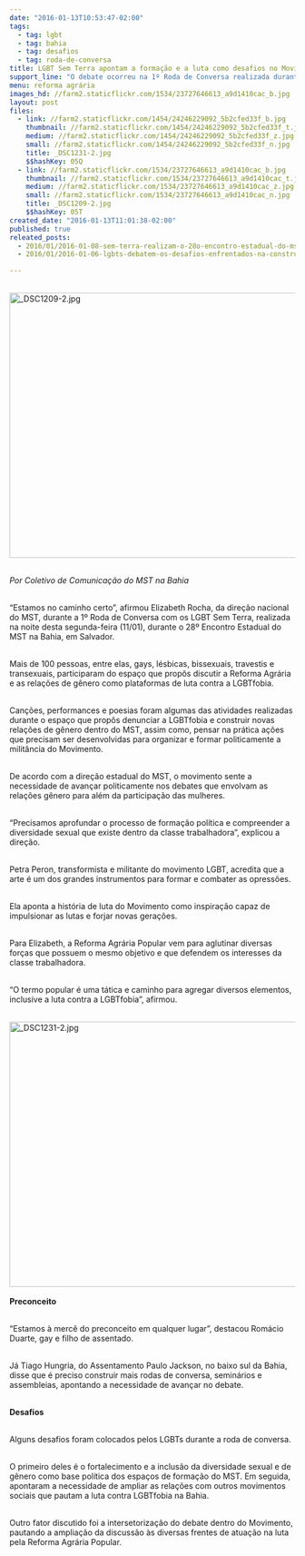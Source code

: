 ```yaml
---
date: "2016-01-13T10:53:47-02:00"
tags:
  - tag: lgbt
  - tag: bahia
  - tag: desafios
  - tag: roda-de-conversa
title: LGBT Sem Terra apontam a formação e a luta como desafios no Movimento
support_line: "O debate ocorreu na 1º Roda de Conversa realizada durante o 28º Encontro Estadual do MST na Bahia que se propôs discutir a Reforma Agrária e as relações de gênero como plataformas de luta contra a LGBTfobia. "
menu: reforma agrária
images_hd: //farm2.staticflickr.com/1534/23727646613_a9d1410cac_b.jpg
layout: post
files:
  - link: //farm2.staticflickr.com/1454/24246229092_5b2cfed33f_b.jpg
    thumbnail: //farm2.staticflickr.com/1454/24246229092_5b2cfed33f_t.jpg
    medium: //farm2.staticflickr.com/1454/24246229092_5b2cfed33f_z.jpg
    small: //farm2.staticflickr.com/1454/24246229092_5b2cfed33f_n.jpg
    title: _DSC1231-2.jpg
    $$hashKey: 05Q
  - link: //farm2.staticflickr.com/1534/23727646613_a9d1410cac_b.jpg
    thumbnail: //farm2.staticflickr.com/1534/23727646613_a9d1410cac_t.jpg
    medium: //farm2.staticflickr.com/1534/23727646613_a9d1410cac_z.jpg
    small: //farm2.staticflickr.com/1534/23727646613_a9d1410cac_n.jpg
    title: _DSC1209-2.jpg
    $$hashKey: 05T
created_date: "2016-01-13T11:01:38-02:00"
published: true
releated_posts:
  - 2016/01/2016-01-08-sem-terra-realizam-o-28o-encontro-estadual-do-mst-na-bahia.md
  - 2016/01/2016-01-06-lgbts-debatem-os-desafios-enfrentados-na-construcao-da-reforma-agraria.md

---
```

<p><br />
<img alt="_DSC1209-2.jpg" height="467" src="//farm2.staticflickr.com/1534/23727646613_a9d1410cac_b.jpg" width="700" /></p>

<p><br />
<em>Por Coletivo de Comunica&ccedil;&atilde;o do MST na Bahia</em></p>

<p><br />
&ldquo;Estamos no caminho certo&rdquo;, afirmou Elizabeth Rocha, da dire&ccedil;&atilde;o nacional do MST, durante a 1&ordm; Roda de Conversa com os LGBT Sem Terra, realizada na noite desta segunda-feira (11/01), durante o 28&ordm; Encontro Estadual do MST na Bahia, em Salvador.</p>

<p><br />
Mais de 100 pessoas, entre elas, gays, l&eacute;sbicas, bissexuais, travestis e transexuais, participaram do espa&ccedil;o que prop&ocirc;s discutir a Reforma Agr&aacute;ria e as rela&ccedil;&otilde;es de g&ecirc;nero como plataformas de luta contra a LGBTfobia.</p>

<p><br />
Can&ccedil;&otilde;es, performances e poesias foram algumas das atividades realizadas durante o espa&ccedil;o que prop&ocirc;s denunciar a LGBTfobia e construir novas rela&ccedil;&otilde;es de g&ecirc;nero dentro do MST, assim como, pensar na pr&aacute;tica a&ccedil;&otilde;es que precisam ser desenvolvidas para organizar e formar politicamente a milit&acirc;ncia do Movimento.</p>

<p><br />
De acordo com a dire&ccedil;&atilde;o estadual do MST, o movimento sente a necessidade de avan&ccedil;ar politicamente nos debates que envolvam as rela&ccedil;&otilde;es g&ecirc;nero para al&eacute;m da participa&ccedil;&atilde;o das mulheres.</p>

<p><br />
&ldquo;Precisamos aprofundar o processo de forma&ccedil;&atilde;o pol&iacute;tica e compreender a diversidade sexual que existe dentro da classe trabalhadora&rdquo;, explicou a dire&ccedil;&atilde;o.</p>

<p><br />
Petra Peron, transformista e militante do movimento LGBT, acredita que a arte &eacute; um dos grandes instrumentos para formar e combater as opress&otilde;es.</p>

<p><br />
Ela aponta a hist&oacute;ria de luta do Movimento como inspira&ccedil;&atilde;o capaz de impulsionar as lutas e forjar novas gera&ccedil;&otilde;es.</p>

<p><br />
Para Elizabeth, a Reforma Agr&aacute;ria Popular vem para aglutinar diversas for&ccedil;as que possuem o mesmo objetivo e que defendem os interesses da classe trabalhadora.</p>

<p><br />
&ldquo;O termo popular &eacute; uma t&aacute;tica e caminho para agregar diversos elementos, inclusive a luta contra a LGBTfobia&rdquo;, afirmou.</p>

<p><br />
<img alt="_DSC1231-2.jpg" height="467" src="//farm2.staticflickr.com/1454/24246229092_5b2cfed33f_b.jpg" width="700" /><br />
<br />
<strong>Preconceito</strong></p>

<p><br />
&ldquo;Estamos &agrave; merc&ecirc; do preconceito em qualquer lugar&rdquo;, destacou Rom&aacute;cio Duarte, gay e filho de assentado.</p>

<p><br />
J&aacute; Tiago Hungria, do Assentamento Paulo Jackson, no baixo sul da Bahia, disse que &eacute; preciso construir mais rodas de conversa, semin&aacute;rios e assembleias, apontando a necessidade de avan&ccedil;ar no debate.</p>

<p><br />
<strong>Desafios</strong></p>

<p><br />
Alguns desafios foram colocados pelos LGBTs durante a roda de conversa.</p>

<p><br />
O primeiro deles &eacute; o fortalecimento e a inclus&atilde;o da diversidade sexual e de g&ecirc;nero como base pol&iacute;tica dos espa&ccedil;os de forma&ccedil;&atilde;o do MST. Em seguida, apontaram a necessidade de ampliar as rela&ccedil;&otilde;es com outros movimentos sociais que pautam a luta contra LGBTfobia na Bahia.</p>

<p><br />
Outro fator discutido foi a intersetoriza&ccedil;&atilde;o do debate dentro do Movimento, pautando a amplia&ccedil;&atilde;o da discuss&atilde;o &agrave;s diversas frentes de atua&ccedil;&atilde;o na luta pela Reforma Agr&aacute;ria Popular.</p>
